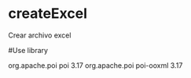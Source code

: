 # createExcel
Crear archivo excel 

#Use library

<dependency>
  <groupId>org.apache.poi</groupId>
  <artifactId>poi</artifactId>
  <version>3.17</version>
</dependency>

<dependency>
  <groupId>org.apache.poi</groupId>
  <artifactId>poi-ooxml</artifactId>
  <version>3.17</version>
</dependency>
